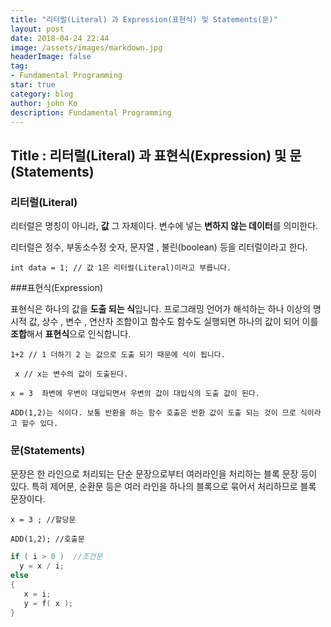 ```yaml
---
title: "리터럴(Literal) 과 Expression(표현식) 및 Statements(문)"
layout: post
date: 2018-04-24 22:44
image: /assets/images/markdown.jpg
headerImage: false
tag:
- Fundamental Programming
star: true
category: blog
author: john Ko
description: Fundamental Programming
---
```


## Title : 리터럴(Literal) 과 표현식(Expression) 및 문(Statements)

### 리터럴(Literal)

리터럴은 명칭이 아니라,  **값** 그 자체이다. 변수에 넣는 **변하지 않는 데이터**를 의미한다.

리터럴은 정수, 부동소수정 숫자, 문자열 , 불린(boolean) 등을 리터럴이라고 한다.

```
int data = 1; // 값 1은 리터럴(Literal)이라고 부릅니다.
```



###표현식(Expression)

표현식은 하나의 값을 **도출 되는 식**입니다. 프로그래밍 언어가 해석하는 하나 이상의 명시적 값, 상수 , 변수 , 연산자 조합이고 함수도 함수도 실행되면 하나의 값이 되어 이를 **조합**해서 **표현식**으로 인식합니다.

``` 1+2 // 1 더하기 2 는 값으로 도출 되기 때문에 식이 됩니다. ```

``` x // x는 변수의 값이 도출된다.```

``` x = 3  좌변에 우변이 대입되면서 우변의 값이 대입식의 도출 값이 된다. ``` 

```ADD(1,2)는 식이다. 보통 반환을 하는 함수 호출은 반환 값이 도출 되는 것이 므로 식이라고 할수 있다.```



### 문(Statements) 

문장은 한 라인으로 처리되는 단순 문장으로부터 여러라인을 처리하는 블록 문장 등이 있다. 특히 제어문, 순환문 등은 여러 라인을 하나의 블록으로 묶어서 처리하므로 블록 문장이다. 

``` x = 3 ; //할당문  ```

```ADD(1,2); //호출문 ```

 ```c++
if ( i > 0 )  //조건문
   y = x / i;  
else   
{  
    x = i;  
    y = f( x );  
}
 ```









